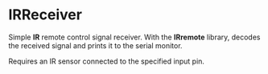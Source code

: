 # IRReceiver

Simple **IR** remote control signal receiver. With the **IRremote** library, decodes the received signal and prints it to the serial monitor.  

Requires an IR sensor connected to the specified input pin.
